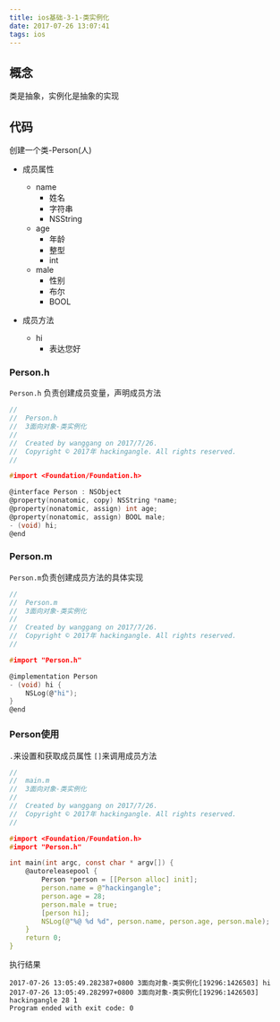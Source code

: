 ```yaml
---
title: ios基础-3-1-类实例化
date: 2017-07-26 13:07:41
tags: ios
---
```


## 概念

类是抽象，实例化是抽象的实现

## 代码

创建一个类-Person(人)

- 成员属性
    - name
        - 姓名
        - 字符串
        - NSString
    - age
        - 年龄
        - 整型
        - int
    - male
        - 性别
        - 布尔
        - BOOL

- 成员方法
    - hi
        - 表达您好

### Person.h

`Person.h` 负责创建成员变量，声明成员方法

``` c
//
//  Person.h
//  3面向对象-类实例化
//
//  Created by wanggang on 2017/7/26.
//  Copyright © 2017年 hackingangle. All rights reserved.
//

#import <Foundation/Foundation.h>

@interface Person : NSObject
@property(nonatomic, copy) NSString *name;
@property(nonatomic, assign) int age;
@property(nonatomic, assign) BOOL male;
- (void) hi;
@end

```

### Person.m

`Person.m`负责创建成员方法的具体实现

``` c
//
//  Person.m
//  3面向对象-类实例化
//
//  Created by wanggang on 2017/7/26.
//  Copyright © 2017年 hackingangle. All rights reserved.
//

#import "Person.h"

@implementation Person
- (void) hi {
    NSLog(@"hi");
}
@end
```

### Person使用

`.`来设置和获取成员属性
`[]`来调用成员方法

``` c
//
//  main.m
//  3面向对象-类实例化
//
//  Created by wanggang on 2017/7/26.
//  Copyright © 2017年 hackingangle. All rights reserved.
//

#import <Foundation/Foundation.h>
#import "Person.h"

int main(int argc, const char * argv[]) {
    @autoreleasepool {
        Person *person = [[Person alloc] init];
        person.name = @"hackingangle";
        person.age = 28;
        person.male = true;
        [person hi];
        NSLog(@"%@ %d %d", person.name, person.age, person.male);
    }
    return 0;
}
```

执行结果

``` shell
2017-07-26 13:05:49.282387+0800 3面向对象-类实例化[19296:1426503] hi
2017-07-26 13:05:49.282997+0800 3面向对象-类实例化[19296:1426503] hackingangle 28 1
Program ended with exit code: 0
```